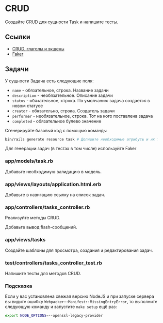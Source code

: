# CRUD

Создайте CRUD для сущности Task и напишите тесты.

## Ссылки

* [CRUD, глаголы и экшены](https://edgeguides.rubyonrails.org/routing.html#crud-verbs-and-actions)
* [Faker](https://github.com/faker-ruby/faker)

## Задачи

У сущности Задача есть следующие поля:

* `name` - обязательное, строка. Название задачи
* `description` - необязательное. Описание задачи
* `status` - обязательное, строка. По умолчанию задача создается в новом статусе
* `creator` - обязательно, строка. Создатель задачи
* `performer` - необязательное, строка. Тот на кого поставлена задача
* `completed` - обязательное булево значение

Сгенерируйте базовый код с помощью команды

  ```bash
  bin/rails generate resource task # Допишите необходимые атрибуты и их типы
  ```

Для генерации задач (в тестах в том числе) используйте Faker

### app/models/task.rb

Добавьте необходимую валидацию в модель.

### app/views/layouts/application.html.erb

Добавьте в навигацию ссылку на список задач.

### app/controllers/tasks_controller.rb

Реализуйте методы CRUD.

Добавьте вывод flash-сообщений.

### app/views/tasks

Создайте шаблоны для просмотра, создания и редактирования задач.

### test/controllers/tasks_controller_test.rb

Напишите тесты для методов CRUD.

### Подсказка

Если у вас установлена свежая версию NodeJS и при запуске сервера вы видите ошибку `Webpacker::Manifest::MissingEntryError`, то выполните следующую команду и запустите `make setup` ещё раз:

```bash
export NODE_OPTIONS=--openssl-legacy-provider
```
